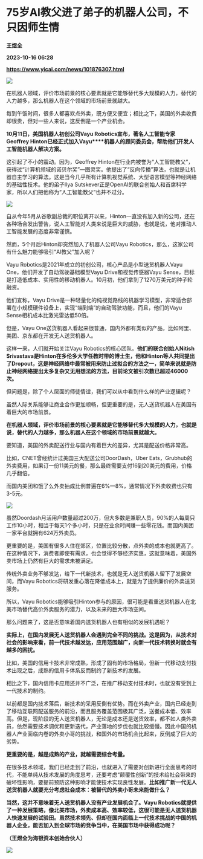 # 75岁AI教父进了弟子的机器人公司，不只因师生情
**王煜全**

**2023-10-16 06:28**

**https://www.yicai.com/news/101876307.html**

![](https://imgcdn.yicai.com/uppics/slides/2023/10/8599b2b3f1787f205f56512eaf0497ca.jpg)

在机器人领域，评价市场前景的核心要素就是它能够替代多大规模的人力，替代的人力越多，那么机器人在这个领域的市场前景就越大。

每到午饭时间，很多人都喜欢点外卖，既方便又便宜；相比之下，美国的外卖收费却很贵，但对一些人来说，这反倒是一个产业机会。

**10****月****11****日，美国机器人初创公司****Vayu Robotics****宣布，著名人工智能专家****Geoffrey Hinton****已经正式加入****Vayu****机器人的顾问委员会，帮助他们开发人工智能机器人解决方案。**

这引起了不小的震动。因为，Geoffrey Hinton在行业内被誉为“人工智能教父”，获得过“计算机领域的诺贝尔奖”—图灵奖。他提出了“反向传播”算法，也就是让机器自主学习的算法。这是当今几乎所有计算机视觉系统、大型语言模型等神经网络的基础性技术。他的弟子Ilya Sutskever正是OpenAI的联合创始人和首席科学家，所以人们把他称为“人工智能教父”也并不过分。

![](https://imgcdn.yicai.com/uppics/images/2023/10/2ebfd896eec8069590295d2e2fbba6f2.jpg)

自从今年5月从谷歌副总裁的职位离开以来，Hinton一直没有加入新的公司，还在各种场合发出警告，说人工智能对人类来说是巨大的威胁，也就是说，他对推动人工智能发展的态度非常谨慎。

然而，5个月后Hinton却突然加入了机器人公司Vayu Robotics，那么，这家公司有什么魅力能够吸引“AI教父”加入呢？

Vayu Robotics是2021年成立的初创公司，核心产品是小型送货机器人Vayu One，他们开发了自动驾驶基础模型Vayu Drive和视觉传感器Vayu Sense，目标是打造低成本、实用性的移动机器人。10月初，他们拿到了1270万美元的种子轮融资。

他们宣称，Vayu Drive是一种轻量化的纯视觉路线的机器学习模型，非常适合部署在小规模硬件设备上，实现“端到端”的自动驾驶功能，而且，他们的Vayu Sense相机成本比激光雷达低50倍。

但是，Vayu One送货机器人看起来很普通，国内外都有类似的产品，比如阿里、美团、京东都在开发无人送货机器人。

这样一来，人们就开始关注Vayu Robotics的核心团队。**他们的联合创始人****Nitish Srivastava****是****Hinton****在多伦多大学任教时带的博士生，他和****Hinton****等人共同提出了****Dropout****，这是神经网络中最常被用来防止过拟合的方法之一，简单来说就是防止神经网络提出太多复杂又无用想法的方法，目前论文被引次数已超过****46000****次。**

但问题是，除了个人层面的师徒情谊，我们可以从中看到什么样的产业逻辑呢？

虽然人际关系能够让商业合作更加顺畅，但更重要的是，无人送货机器人在美国有着巨大的市场前景。

**在机器人领域，评价市场前景的核心要素就是它能够替代多大规模的人力，也就是说，替代的人力越多，那么机器人在这个领域的市场前景就越大。**

要知道，美国的外卖配送行业与国内有着巨大的差异，尤其是配送价格非常高。

比如，CNET曾经统计过美国三大配送公司DoorDash，Uber Eats，Grubhub的外卖费用，如果订一份11美元的餐，那么最终需要支付16到20美元的费用，价格几乎翻倍。

而国内美团和饿了么外卖抽成比例普遍在6%—8%，通常情况下外卖收费也只有3-5元。

![](https://imgcdn.yicai.com/uppics/images/2023/10/8ab66452a34428aaf989af9d5f56caa1.jpg)

虽然Doordash月活用户数量超过200万，但大多数是兼职人员，90%的人每周只工作10小时，相当于每天1个多小时，只是在业余时间赚一些零花钱。而国内美团一家平台就拥有624万外卖员。

更重要的是，美国有很多人住在郊区，位置比较分散，点外卖的成本也就更高了。在这种情况下，消费者即使有需求，也会觉得不够经济实惠，这就意味着，美国外卖市场上仍然有巨大的需求未被满足。

传统外卖业务不够发达，给下一代新技术，也就是无人送货机器人留下了发展空间，而Vayu Robotics将研发重心落在降低成本上，就是为了提供廉价的外卖送货服务。

所以，Vayu Robotics能够吸引Hinton参与的原因，很可能是看重送货机器人在北美市场替代高价外卖服务的潜力，以及未来的巨大市场空间。

那么问题来了，这是否意味着国内送货机器人也有相似的发展机遇呢？

**实际上，在国内发展无人送货机器人会遇到完全不同的挑战。这是因为，从技术对社会的影响来看，前一代技术越发达，应用范围越广，向新一代技术转换时就会有越多的困扰。**

比如，美国的信用卡技术非常成熟，形成了固有的市场格局，但新一代移动支付技术出现之后，成熟的信用卡体系反而制约了新技术的发展。

相比之下，国内信用卡应用还并不广泛，在推广移动支付技术时，也就没有受到上一代技术的制约。

以前都是国内技术落后，新技术的采用反倒有优势。而在外卖产业，国内已经走到了移动互联网配送服务的前沿，而且服务覆盖范围极其广泛，送餐成本低、效率高。但是，现阶段的无人送货机器人，无论是成本还是送货效率，都不如人类外卖员，依然需要技术调优和更新迭代，产业落地的步伐也就比较缓慢。因此中国的机器人产业面临内卷的外卖小哥的挑战，和国外的市场机会比起来，反倒成了巨大的劣势。

**更重要的是，越是成熟的产业，就越需要综合考量。**

在很多技术领域，我们已经走到了前沿，也就进入了需要对创新进行全面思考的时代，不能单纯从技术发展的角度思考，还要考虑“颠覆性创新”的技术给社会带来的破坏性影响，要提前预防这种影响才能使技术实现良性发展。**比如推广新一代无人送货机器人就要充分考虑社会成本：被替代的外卖小哥未来能做什么？**

**当然，这并不意味着无人送货机器人没有产业发展机会了。****Vayu Robotics****就提供了一种发展策略，像北美市场，外卖成本高、效率较低，这很可能是无人送货机器人快速发展的试验田。虽然技术领先、但却在国内面临上一代技术挑战的中国的机器人企业，能否加入到全球市场的竞争当中，在美国市场中获得成功呢？**

**（王煜全为海银资本创始合伙人）**

**![](https://imgcdn.yicai.com/uppics/images/2023/10/47dffcf5179b7d8cf5d8d6e83ff86ef3.jpg)**